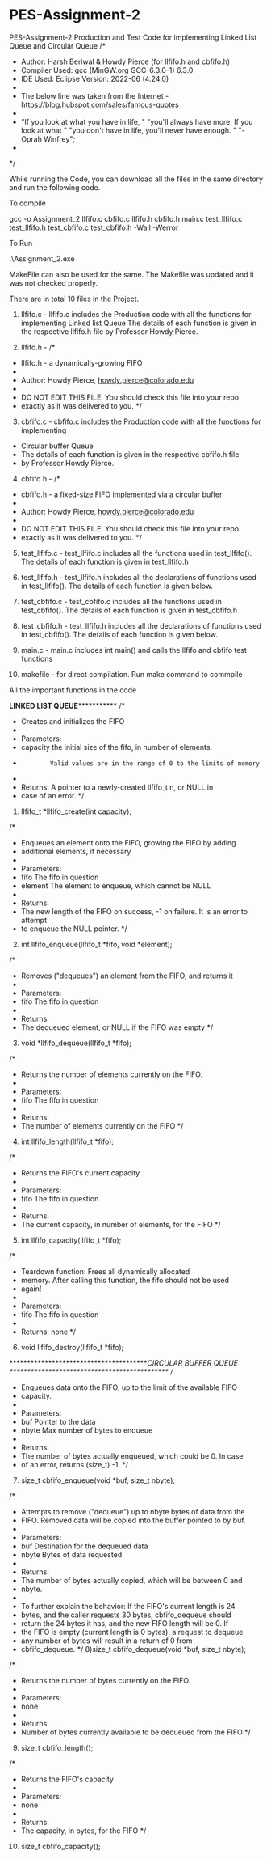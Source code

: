 # PES-Assignment-2
PES-Assignment-2 Production and Test Code for implementing Linked List Queue and Circular Queue
/*
 * Author: Harsh Beriwal & Howdy Pierce (for llfifo.h and cbfifo.h)
 * Compiler Used: gcc (MinGW.org GCC-6.3.0-1) 6.3.0
 * IDE Used: Eclipse Version: 2022-06 (4.24.0)
 *
 * The below line was taken from the Internet - https://blog.hubspot.com/sales/famous-quotes
 *
 * "If you look at what you have in life, "
	"you'll always have more. If you look at what "
	"you don't have in life, you'll never have enough. "
	"-Oprah Winfrey";
 *
 */
 
 
 While running the Code, you can download all the files in the same directory and run the following code. 
 
 To compile 
 
 gcc -o Assignment_2 llfifo.c cbfifo.c llfifo.h cbfifo.h main.c test_llfifo.c test_llfifo.h test_cbfifo.c test_cbfifo.h -Wall -Werror
 
 To Run 
 
 .\Assignment_2.exe 
 
 MakeFile can also be used for the same. The Makefile was updated and it was not checked properly. 
 
 
 There are in total 10 files in the Project. 
 1) llfifo.c -  llfifo.c includes the Production code with all the functions for implementing Linked list Queue
  The details of each function is given in the respective llfifo.h file by Professor Howdy Pierce.
  
 2) llfifo.h - /*
 * llfifo.h - a dynamically-growing FIFO
 *
 * Author: Howdy Pierce, howdy.pierce@colorado.edu
 *
 * DO NOT EDIT THIS FILE: You should check this file into your repo
 * exactly as it was delivered to you.
 */
 
 3) cbfifo.c - cbfifo.c includes the Production code with all the functions for implementing
 * Circular buffer Queue
 * The details of each function is given in the respective cbfifo.h file
 * by Professor Howdy Pierce.

4) cbfifo.h - /*
 * cbfifo.h - a fixed-size FIFO implemented via a circular buffer
 * 
 * Author: Howdy Pierce, howdy.pierce@colorado.edu
 * 
 * DO NOT EDIT THIS FILE: You should check this file into your repo
 * exactly as it was delivered to you.
 */
 
 5) test_llfifo.c -   test_llfifo.c includes all the functions used in test_llfifo(). The details of each function
 is given in test_llfifo.h
 
 6) test_llfifo.h -   test_llfifo.h includes all the declarations of functions used in test_llfifo().
  The details of each function is given below.
  
 7) test_cbfifo.c -  test_cbfifo.c includes all the functions used in test_cbfifo(). The details of each function
  is given in test_cbfifo.h
  
 8) test_cbfifo.h -  test_llfifo.h includes all the declarations of functions used in test_cbfifo().
  The details of each function is given below.
  
 9) main.c -  main.c includes int main() and calls the llfifo and cbfifo test functions

10) makefile - for direct compilation. Run make command to commpile 

All the important functions in the code 

**************************************LINKED LIST QUEUE*************************************************
/*
 * Creates and initializes the FIFO
 *
 * Parameters:
 *   capacity  the initial size of the fifo, in number of elements.
 *             Valid values are in the range of 0 to the limits of memory
 *
 * Returns: A pointer to a newly-created llfifo_t n, or NULL in
 *   case of an error.
 */
1) llfifo_t *llfifo_create(int capacity);


/*
 * Enqueues an element onto the FIFO, growing the FIFO by adding
 * additional elements, if necessary
 *
 * Parameters:
 *   fifo    The fifo in question
 *   element The element to enqueue, which cannot be NULL
 *
 * Returns:
 *   The new length of the FIFO on success, -1 on failure. It is an error to attempt
 * to enqueue the NULL pointer.
 */
2) int llfifo_enqueue(llfifo_t *fifo, void *element);


/*
 * Removes ("dequeues") an element from the FIFO, and returns it
 *
 * Parameters:
 *   fifo  The fifo in question
 *
 * Returns:
 *   The dequeued element, or NULL if the FIFO was empty
 */
3) void *llfifo_dequeue(llfifo_t *fifo);


/*
 * Returns the number of elements currently on the FIFO.
 *
 * Parameters:
 *   fifo  The fifo in question
 *
 * Returns:
 *   The number of elements currently on the FIFO
 */
4) int llfifo_length(llfifo_t *fifo);


/*
 * Returns the FIFO's current capacity
 *
 * Parameters:
 *   fifo  The fifo in question
 *
 * Returns:
 *   The current capacity, in number of elements, for the FIFO
 */
5) int llfifo_capacity(llfifo_t *fifo);


/*
 * Teardown function: Frees all dynamically allocated
 * memory. After calling this function, the fifo should not be used
 * again!
 *
 * Parameters:
 *   fifo  The fifo in question
 *
 * Returns: none
 */
6) void llfifo_destroy(llfifo_t *fifo);


****************************************CIRCULAR BUFFER QUEUE *********************************************
/*
 * Enqueues data onto the FIFO, up to the limit of the available FIFO
 * capacity.
 *
 * Parameters:
 *   buf      Pointer to the data
 *   nbyte    Max number of bytes to enqueue
 * 
 * Returns:
 *   The number of bytes actually enqueued, which could be 0. In case
 * of an error, returns (size_t) -1.
 */
7) size_t cbfifo_enqueue(void *buf, size_t nbyte);


/*
 * Attempts to remove ("dequeue") up to nbyte bytes of data from the
 * FIFO. Removed data will be copied into the buffer pointed to by buf.
 *
 * Parameters:
 *   buf      Destination for the dequeued data
 *   nbyte    Bytes of data requested
 * 
 * Returns:
 *   The number of bytes actually copied, which will be between 0 and
 * nbyte. 
 * 
 * To further explain the behavior: If the FIFO's current length is 24
 * bytes, and the caller requests 30 bytes, cbfifo_dequeue should
 * return the 24 bytes it has, and the new FIFO length will be 0. If
 * the FIFO is empty (current length is 0 bytes), a request to dequeue
 * any number of bytes will result in a return of 0 from
 * cbfifo_dequeue.
 */
8)size_t cbfifo_dequeue(void *buf, size_t nbyte);


/*
 * Returns the number of bytes currently on the FIFO. 
 *
 * Parameters:
 *   none
 * 
 * Returns:
 *   Number of bytes currently available to be dequeued from the FIFO
 */
9) size_t cbfifo_length();


/*
 * Returns the FIFO's capacity
 *
 * Parameters:
 *   none
 * 
 * Returns:
 *   The capacity, in bytes, for the FIFO
 */
10) size_t cbfifo_capacity();
 
